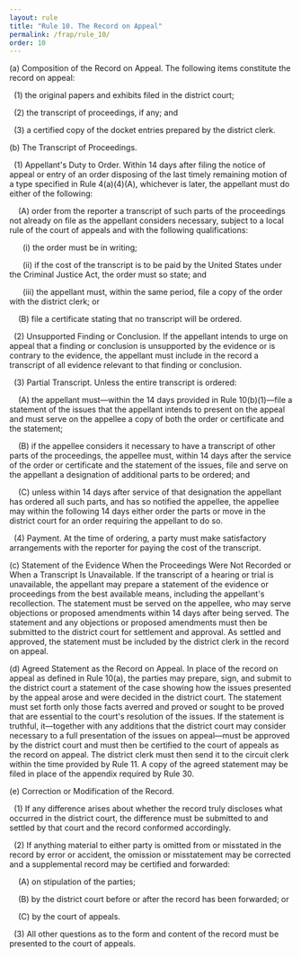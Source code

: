 ```yaml
---
layout: rule
title: "Rule 10. The Record on Appeal"
permalink: /frap/rule_10/
order: 10
---
```


(a) Composition of the Record on Appeal. The following items constitute the record on appeal:


&nbsp;&nbsp;(1) the original papers and exhibits filed in the district court;


&nbsp;&nbsp;(2) the transcript of proceedings, if any; and


&nbsp;&nbsp;(3) a certified copy of the docket entries prepared by the district clerk.


(b) The Transcript of Proceedings.


&nbsp;&nbsp;(1) Appellant's Duty to Order. Within 14 days after filing the notice of appeal or entry of an order disposing of the last timely remaining motion of a type specified in Rule 4(a)(4)(A), whichever is later, the appellant must do either of the following:


&nbsp;&nbsp;&nbsp;&nbsp;(A) order from the reporter a transcript of such parts of the proceedings not already on file as the appellant considers necessary, subject to a local rule of the court of appeals and with the following qualifications:


&nbsp;&nbsp;&nbsp;&nbsp;&nbsp;&nbsp;(i) the order must be in writing;


&nbsp;&nbsp;&nbsp;&nbsp;&nbsp;&nbsp;(ii) if the cost of the transcript is to be paid by the United States under the Criminal Justice Act, the order must so state; and


&nbsp;&nbsp;&nbsp;&nbsp;&nbsp;&nbsp;(iii) the appellant must, within the same period, file a copy of the order with the district clerk; or


&nbsp;&nbsp;&nbsp;&nbsp;(B) file a certificate stating that no transcript will be ordered.


&nbsp;&nbsp;(2) Unsupported Finding or Conclusion. If the appellant intends to urge on appeal that a finding or conclusion is unsupported by the evidence or is contrary to the evidence, the appellant must include in the record a transcript of all evidence relevant to that finding or conclusion.


&nbsp;&nbsp;(3) Partial Transcript. Unless the entire transcript is ordered:


&nbsp;&nbsp;&nbsp;&nbsp;(A) the appellant must—within the 14 days provided in Rule 10(b)(1)—file a statement of the issues that the appellant intends to present on the appeal and must serve on the appellee a copy of both the order or certificate and the statement;


&nbsp;&nbsp;&nbsp;&nbsp;(B) if the appellee considers it necessary to have a transcript of other parts of the proceedings, the appellee must, within 14 days after the service of the order or certificate and the statement of the issues, file and serve on the appellant a designation of additional parts to be ordered; and


&nbsp;&nbsp;&nbsp;&nbsp;(C) unless within 14 days after service of that designation the appellant has ordered all such parts, and has so notified the appellee, the appellee may within the following 14 days either order the parts or move in the district court for an order requiring the appellant to do so.


&nbsp;&nbsp;(4) Payment. At the time of ordering, a party must make satisfactory arrangements with the reporter for paying the cost of the transcript.


(c) Statement of the Evidence When the Proceedings Were Not Recorded or When a Transcript Is Unavailable. If the transcript of a hearing or trial is unavailable, the appellant may prepare a statement of the evidence or proceedings from the best available means, including the appellant's recollection. The statement must be served on the appellee, who may serve objections or proposed amendments within 14 days after being served. The statement and any objections or proposed amendments must then be submitted to the district court for settlement and approval. As settled and approved, the statement must be included by the district clerk in the record on appeal.


(d) Agreed Statement as the Record on Appeal. In place of the record on appeal as defined in Rule 10(a), the parties may prepare, sign, and submit to the district court a statement of the case showing how the issues presented by the appeal arose and were decided in the district court. The statement must set forth only those facts averred and proved or sought to be proved that are essential to the court's resolution of the issues. If the statement is truthful, it—together with any additions that the district court may consider necessary to a full presentation of the issues on appeal—must be approved by the district court and must then be certified to the court of appeals as the record on appeal. The district clerk must then send it to the circuit clerk within the time provided by Rule 11. A copy of the agreed statement may be filed in place of the appendix required by Rule 30.


(e) Correction or Modification of the Record.


&nbsp;&nbsp;(1) If any difference arises about whether the record truly discloses what occurred in the district court, the difference must be submitted to and settled by that court and the record conformed accordingly.


&nbsp;&nbsp;(2) If anything material to either party is omitted from or misstated in the record by error or accident, the omission or misstatement may be corrected and a supplemental record may be certified and forwarded:


&nbsp;&nbsp;&nbsp;&nbsp;(A) on stipulation of the parties;


&nbsp;&nbsp;&nbsp;&nbsp;(B) by the district court before or after the record has been forwarded; or


&nbsp;&nbsp;&nbsp;&nbsp;(C) by the court of appeals.


&nbsp;&nbsp;(3) All other questions as to the form and content of the record must be presented to the court of appeals.
